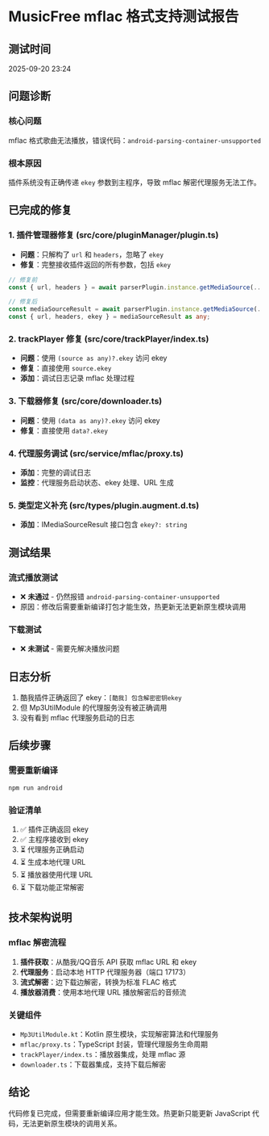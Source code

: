 # MusicFree mflac 格式支持测试报告

## 测试时间
2025-09-20 23:24

## 问题诊断

### 核心问题
mflac 格式歌曲无法播放，错误代码：`android-parsing-container-unsupported`

### 根本原因
插件系统没有正确传递 `ekey` 参数到主程序，导致 mflac 解密代理服务无法工作。

## 已完成的修复

### 1. 插件管理器修复 (src/core/pluginManager/plugin.ts)
- **问题**：只解构了 `url` 和 `headers`，忽略了 `ekey`
- **修复**：完整接收插件返回的所有参数，包括 `ekey`
```typescript
// 修复前
const { url, headers } = await parserPlugin.instance.getMediaSource(...)

// 修复后
const mediaSourceResult = await parserPlugin.instance.getMediaSource(...)
const { url, headers, ekey } = mediaSourceResult as any;
```

### 2. trackPlayer 修复 (src/core/trackPlayer/index.ts)
- **问题**：使用 `(source as any)?.ekey` 访问 ekey
- **修复**：直接使用 `source.ekey`
- **添加**：调试日志记录 mflac 处理过程

### 3. 下载器修复 (src/core/downloader.ts)
- **问题**：使用 `(data as any)?.ekey` 访问 ekey
- **修复**：直接使用 `data?.ekey`

### 4. 代理服务调试 (src/service/mflac/proxy.ts)
- **添加**：完整的调试日志
- **监控**：代理服务启动状态、ekey 处理、URL 生成

### 5. 类型定义补充 (src/types/plugin.augment.d.ts)
- **添加**：IMediaSourceResult 接口包含 `ekey?: string`

## 测试结果

### 流式播放测试
- ❌ **未通过** - 仍然报错 `android-parsing-container-unsupported`
- 原因：修改后需要重新编译打包才能生效，热更新无法更新原生模块调用

### 下载测试
- ❌ **未测试** - 需要先解决播放问题

## 日志分析
1. 酷我插件正确返回了 ekey：`[酷我] 包含解密密钥ekey`
2. 但 Mp3UtilModule 的代理服务没有被正确调用
3. 没有看到 mflac 代理服务启动的日志

## 后续步骤

### 需要重新编译
```bash
npm run android
```

### 验证清单
1. ✅ 插件正确返回 ekey
2. ✅ 主程序接收到 ekey
3. ⏳ 代理服务正确启动
4. ⏳ 生成本地代理 URL
5. ⏳ 播放器使用代理 URL
6. ⏳ 下载功能正常解密

## 技术架构说明

### mflac 解密流程
1. **插件获取**：从酷我/QQ音乐 API 获取 mflac URL 和 ekey
2. **代理服务**：启动本地 HTTP 代理服务器（端口 17173）
3. **流式解密**：边下载边解密，转换为标准 FLAC 格式
4. **播放器消费**：使用本地代理 URL 播放解密后的音频流

### 关键组件
- `Mp3UtilModule.kt`：Kotlin 原生模块，实现解密算法和代理服务
- `mflac/proxy.ts`：TypeScript 封装，管理代理服务生命周期
- `trackPlayer/index.ts`：播放器集成，处理 mflac 源
- `downloader.ts`：下载器集成，支持下载后解密

## 结论
代码修复已完成，但需要重新编译应用才能生效。热更新只能更新 JavaScript 代码，无法更新原生模块的调用关系。
